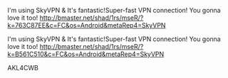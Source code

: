 I'm using SkyVPN & It's fantastic!Super-fast VPN connection! You gonna love it too! http://bmaster.net/shad/1rs/mseR/?k=763C87EE&c=FC&os=Android&metaRep4=SkyVPN


I'm using SkyVPN & It's fantastic!Super-fast VPN connection! You gonna love it too! http://bmaster.net/shad/1rs/mseR/?k=B561C510&c=FC&os=Android&metaRep4=SkyVPN






AKL4CWB
